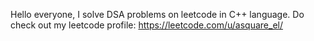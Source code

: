 Hello everyone, I solve DSA problems on leetcode in C++ language. Do check out my leetcode profile: https://leetcode.com/u/asquare_el/
